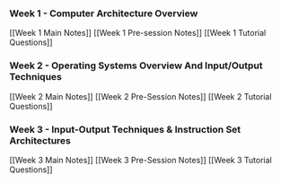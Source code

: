 ### Week 1 - Computer Architecture Overview 
[[Week 1 Main Notes]]
[[Week 1 Pre-session Notes]]
[[Week 1 Tutorial Questions]]

### Week 2 - Operating Systems Overview And Input/Output Techniques
[[Week 2 Main Notes]]
[[Week 2 Pre-Session Notes]]
[[Week 2 Tutorial Questions]]

### Week 3 - Input-Output Techniques & Instruction Set Architectures
[[Week 3 Main Notes]]
[[Week 3 Pre-Session Notes]]
[[Week 3 Tutorial Questions]]
